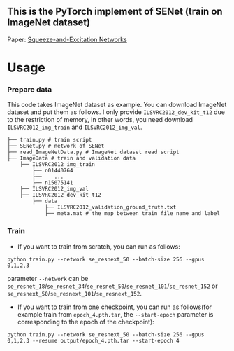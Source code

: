 ## This is the PyTorch implement of SENet (train on ImageNet dataset)

Paper: [Squeeze-and-Excitation Networks](https://arxiv.org/pdf/1709.01507.pdf)


# Usage

### Prepare data

This code takes ImageNet dataset as example. You can download ImageNet dataset and put them as follows. I only provide `ILSVRC2012_dev_kit_t12` due to the restriction of memory, in other words, you need download `ILSVRC2012_img_train` and `ILSVRC2012_img_val`.

```
├── train.py # train script
├── SENet.py # network of SENet
├── read_ImageNetData.py # ImageNet dataset read script
├── ImageData # train and validation data
	├── ILSVRC2012_img_train
		├── n01440764
		├──    ...
		├── n15075141
	├── ILSVRC2012_img_val
	├── ILSVRC2012_dev_kit_t12
		├── data
			├── ILSVRC2012_validation_ground_truth.txt
			├── meta.mat # the map between train file name and label
```

### Train

* If you want to train from scratch, you can run as follows:

```
python train.py --network se_resnext_50 --batch-size 256 --gpus 0,1,2,3
```

parameter `--network` can be `se_resnet_18`/`se_resnet_34`/`se_resnet_50`/`se_resnet_101`/`se_resnet_152` or `se_resnext_50`/`se_resnext_101`/`se_resnext_152`.

* If you want to train from one checkpoint, you can run as follows(for example train from `epoch_4.pth.tar`, the `--start-epoch` parameter is corresponding to the epoch of the checkpoint):

```
python train.py --network se_resnext_50 --batch-size 256 --gpus 0,1,2,3 --resume output/epoch_4.pth.tar --start-epoch 4
```